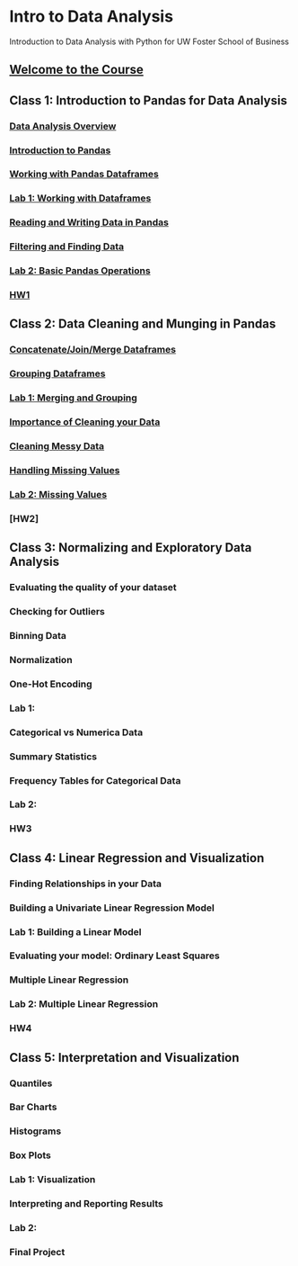 # Intro to Data Analysis
Introduction to Data Analysis with Python for UW Foster School of Business

## [Welcome to the Course](https://github.com/summerela/python_data_analysis/blob/master/pandas_basics/notebooks/Welcome%20to%20Class.ipynb)

## Class 1: Introduction to Pandas for Data Analysis
### [Data Analysis Overview](https://github.com/summerela/python_data_analysis/blob/master/pandas_basics/notebooks/Data%20Analysis%20Overview.ipynb)
### [Introduction to Pandas](https://github.com/summerela/python_data_analysis/blob/master/pandas_basics/notebooks/Intro%20to%20Pandas.ipynb)
### [Working with Pandas Dataframes](https://github.com/summerela/python_data_analysis/blob/master/pandas_basics/notebooks/Pandas%20DataFrames.ipynb) 
### [Lab 1: Working with Dataframes](https://github.com/summerela/python_data_analysis/blob/master/pandas_basics/labs/Working%20With%20Pandas%20DataFrames.ipynb)
### [Reading and Writing Data in Pandas](https://github.com/summerela/python_data_analysis/blob/master/pandas_basics/notebooks/Reading%20and%20Writing%20Data%20with%20Pandas.ipynb)
### [Filtering and Finding Data](https://github.com/summerela/python_data_analysis/blob/master/pandas_basics/notebooks/Filtering%20and%20Finding%20Data.ipynb)
### [Lab 2:  Basic Pandas Operations](https://github.com/summerela/python_data_analysis/blob/master/pandas_basics/labs/Pandas%20Math.ipynb)
### [HW1](https://github.com/summerela/python_data_analysis/blob/master/Homework/HW1.ipynb)

## Class 2: Data Cleaning and Munging in Pandas
### [Concatenate/Join/Merge Dataframes](https://github.com/summerela/python_data_analysis/blob/master/pandas_basics/notebooks/Concatenate_Join_Merge.ipynb)
### [Grouping Dataframes](https://github.com/summerela/python_data_analysis/blob/master/pandas_basics/notebooks/Grouping%20Data%20Frames.ipynb)
### [Lab 1: Merging and Grouping](https://github.com/summerela/python_data_analysis/blob/master/Data%20Munging/Labs/Merging%20and%20Grouping%20Lab.ipynb) 
### [Importance of Cleaning your Data](https://github.com/summerela/python_data_analysis/blob/master/Data%20Munging/Notebooks/Importance%20of%20Cleaning%20Data.ipynb)
### [Cleaning Messy Data](https://github.com/summerela/python_data_analysis/blob/master/Data%20Munging/Notebooks/Messy%20Data.ipynb)
### [Handling Missing Values](https://github.com/summerela/python_data_analysis/blob/master/Data%20Munging/Notebooks/Dealing%20with%20Missing%20Values.ipynb)
### [Lab 2: Missing Values](https://github.com/summerela/python_data_analysis/blob/master/Data%20Munging/Labs/Missing%20Values%20Lab.ipynb)
### [HW2]

## Class 3: Normalizing and Exploratory Data Analysis
### Evaluating the quality of your dataset
### Checking for Outliers
### Binning Data
### Normalization
### One-Hot Encoding
### Lab 1: 
### Categorical vs Numerica Data
### Summary Statistics
### Frequency Tables for Categorical Data
### Lab 2: 
### HW3

## Class 4: Linear Regression and Visualization
### Finding Relationships in your Data
### Building a Univariate Linear Regression Model 
### Lab 1: Building a Linear Model
### Evaluating your model: Ordinary Least Squares
### Multiple Linear Regression
### Lab 2: Multiple Linear Regression 
### HW4

## Class 5: Interpretation and Visualization
### Quantiles
### Bar Charts
### Histograms
### Box Plots
### Lab 1: Visualization
### Interpreting and Reporting Results
### Lab 2: 
### Final Project
